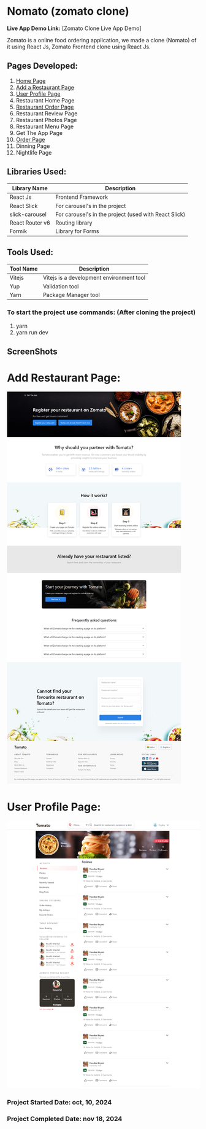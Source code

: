 # Nomato (zomato clone)

**Live App Demo Link:** [Zomato Clone Live App Demo]

Zomato is a online food ordering application, we made a clone (Nomato) of it using React Js, Zomato Frontend clone using React Js.
## Pages Developed:

1. [Home Page](#home-page)    
2. [Add a Restaurant Page](#add-restaurant-page)    
3. [User Profile Page](#user-profile-page)   
4. Restaurant Home Page 
5. [Restaurant Order Page](#hotel-order-page)   
6. Restaurant Review Page
7. Restaurant Photos Page
8. Restaurant Menu Page   
9. Get The App Page
10. [Order Page](#order-online-page)  
11. Dinning Page
12. Nightlife Page

## Libraries Used:

| Library Name | Description |
| ------------ | ----------- |
| React Js     | Frontend Framework |
| React Slick  | For carousel's in the project |
| slick-carousel  | For carousel's in the project (used with React Slick) |
| React Router v6  | Routing library  |
| Formik  | Library for Forms |

## Tools Used:

| Tool Name | Description |
| ----------- | ----------- |
| Vitejs    | Vitejs is a development environment tool |
| Yup   | Validation tool |
| Yarn   | Package Manager tool |

### To start the project use commands: (After cloning the project)

1. yarn
2. yarn run dev

## ScreenShots
# Add Restaurant Page:

<img src="Project Images/AddRestaurant.png" />

# User Profile Page:

<img src="Project Images/UserProfilePage.png" />

### Project Started Date: oct, 10, 2024

### Project Completed Date: nov 18, 2024
